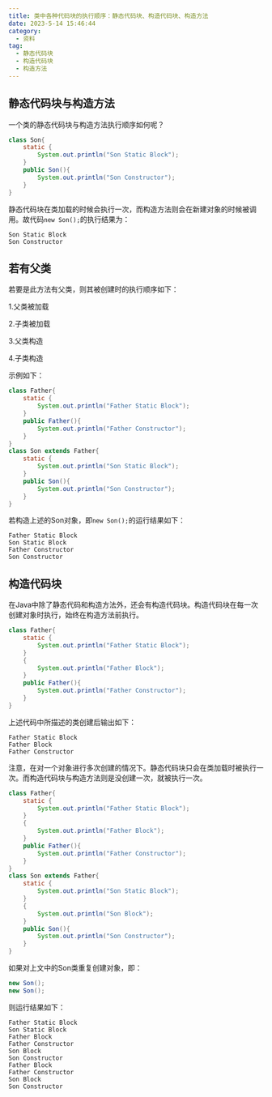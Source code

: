 ```yaml
---
title: 类中各种代码块的执行顺序：静态代码块、构造代码块、构造方法
date: 2023-5-14 15:46:44
category:
  - 资料
tag:
  - 静态代码块
  - 构造代码块
  - 构造方法
---
```


## 静态代码块与构造方法

一个类的静态代码块与构造方法执行顺序如何呢？

```java
class Son{
    static {
        System.out.println("Son Static Block");
    }
    public Son(){
        System.out.println("Son Constructor");
    }
}
```

静态代码块在类加载的时候会执行一次，而构造方法则会在新建对象的时候被调用。故代码`new Son();`的执行结果为：

```textile
Son Static Block
Son Constructor
```

## 若有父类

若要是此方法有父类，则其被创建时的执行顺序如下：

1.父类被加载

2.子类被加载

3.父类构造

4.子类构造

示例如下：

```java
class Father{
    static {
        System.out.println("Father Static Block");
    }
    public Father(){
        System.out.println("Father Constructor");
    }
}
class Son extends Father{
    static {
        System.out.println("Son Static Block");
    }
    public Son(){
        System.out.println("Son Constructor");
    }
}
```

若构造上述的Son对象，即`new Son();`的运行结果如下：

```textile
Father Static Block
Son Static Block
Father Constructor
Son Constructor
```

## 构造代码块

在Java中除了静态代码和构造方法外，还会有构造代码块。构造代码块在每一次创建对象时执行，始终在构造方法前执行。

```java
class Father{
    static {
        System.out.println("Father Static Block");
    }
    {
        System.out.println("Father Block");
    }
    public Father(){
        System.out.println("Father Constructor");
    }
}
```

上述代码中所描述的类创建后输出如下：

```textile
Father Static Block
Father Block
Father Constructor
```

注意，在对一个对象进行多次创建的情况下。静态代码块只会在类加载时被执行一次。而构造代码块与构造方法则是没创建一次，就被执行一次。

```java
class Father{
    static {
        System.out.println("Father Static Block");
    }
    {
        System.out.println("Father Block");
    }
    public Father(){
        System.out.println("Father Constructor");
    }
}
class Son extends Father{
    static {
        System.out.println("Son Static Block");
    }
    {
        System.out.println("Son Block");
    }
    public Son(){
        System.out.println("Son Constructor");
    }
}

```

如果对上文中的Son类重复创建对象，即：

```java
new Son();
new Son();
```

则运行结果如下：

```textile
Father Static Block
Son Static Block
Father Block
Father Constructor
Son Block
Son Constructor
Father Block
Father Constructor
Son Block
Son Constructor
```
